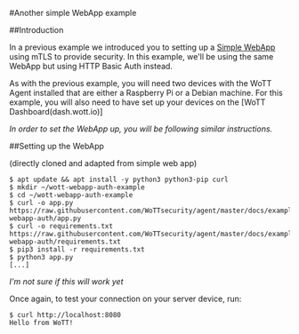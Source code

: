#Another simple WebApp example

##Introduction

In a previous example we introduced you to setting up a [Simple WebApp](https://github.com/WoTTsecurity/agent/tree/master/docs/examples/simple-webapp) using mTLS to provide security. In this example, we'll be using the same WebApp but using HTTP Basic Auth instead. 

As with the previous example, you will need two devices with the WoTT Agent installed that are either a Raspberry Pi or a Debian machine. For this example, you will also need to have set up your devices on the [WoTT Dashboard(dash.wott.io)]

*In order to set the WebApp up, you will be following similar instructions.*

##Setting up the WebApp

(directly cloned and adapted from simple web app)

```
$ apt update && apt install -y python3 python3-pip curl
$ mkdir ~/wott-webapp-auth-example
$ cd ~/wott-webapp-auth-example
$ curl -o app.py https://raw.githubusercontent.com/WoTTsecurity/agent/master/docs/examples/simple-webapp-auth/app.py
$ curl -o requirements.txt https://raw.githubusercontent.com/WoTTsecurity/agent/master/docs/examples/simple-webapp-auth/requirements.txt
$ pip3 install -r requirements.txt
$ python3 app.py
[...]
```

*I'm not sure if this will work yet*

Once again, to test your connection on your server device, run:

``` 
$ curl http://localhost:8080
Hello from WoTT!

```

